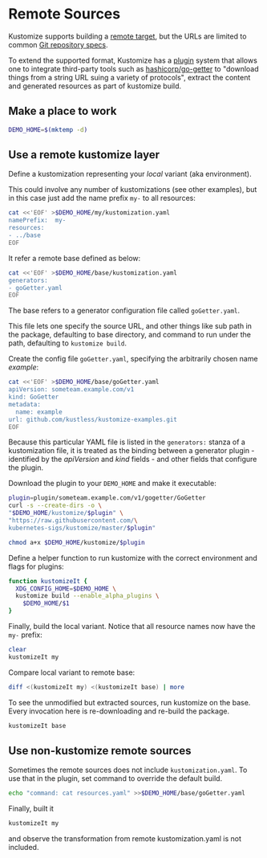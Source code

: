 # Remote Sources

Kustomize supports building a [remote target], but the URLs are limited to common [Git repository specs].

To extend the supported format, Kustomize has a [plugin] system that allows one to integrate third-party tools such as [hashicorp/go-getter] to "download things from a string URL suing a variety of protocols", extract the content and generated resources as part of kustomize build.

[remote target]: https://github.com/kubernetes-sigs/kustomize/blob/master/examples/remoteBuild.md
[Git repository specs]: https://github.com/kubernetes-sigs/kustomize/blob/master/pkg/git/repospec_test.go
[plugin]: ../docs/plugins
[hashicorp/go-getter]: https://github.com/hashicorp/go-getter

## Make a place to work

<!-- @makeWorkplace @goGetterTest -->
```sh
DEMO_HOME=$(mktemp -d)
```

## Use a remote kustomize layer

Define a kustomization representing your _local_ variant (aka environment).

This could involve any number of kustomizations (see other examples), but in this case just add the name prefix `my-` to all resources:

<!-- @writeKustLocal @goGetterTest -->
```sh
cat <<'EOF' >$DEMO_HOME/my/kustomization.yaml
namePrefix:  my-
resources:
- ../base
EOF
```

It refer a remote base defined as below:

<!-- @writeKustLocal @goGetterTest -->
```sh
cat <<'EOF' >$DEMO_HOME/base/kustomization.yaml
generators:
- goGetter.yaml
EOF
```

The base refers to a generator configuration file called `goGetter.yaml`.

This file lets one specify the source URL, and other things like sub path in the package, defaulting to base directory, and command to run under the path, defaulting to `kustomize build`.

Create the config file `goGetter.yaml`, specifying the arbitrarily chosen name _example_:

<!-- @writeGeneratorConfig @goGetterTest -->
```sh
cat <<'EOF' >$DEMO_HOME/base/goGetter.yaml
apiVersion: someteam.example.com/v1
kind: GoGetter
metadata:
  name: example
url: github.com/kustless/kustomize-examples.git
EOF
```

Because this particular YAML file is listed in the `generators:` stanza of a kustomization file, it is treated as the binding between a generator plugin - identified by the _apiVersion_ and _kind_ fields - and other fields that configure the plugin.

Download the plugin to your `DEMO_HOME` and make it executable:

<!-- @installPlugin @goGetterTest -->
```sh
plugin=plugin/someteam.example.com/v1/gogetter/GoGetter
curl -s --create-dirs -o \
"$DEMO_HOME/kustomize/$plugin" \
"https://raw.githubusercontent.com/\
kubernetes-sigs/kustomize/master/$plugin"

chmod a+x $DEMO_HOME/kustomize/$plugin
```

Define a helper function to run kustomize with the correct environment and flags for plugins:

<!-- @defineKustomizeIt @goGetterTest -->
```sh
function kustomizeIt {
  XDG_CONFIG_HOME=$DEMO_HOME \
  kustomize build --enable_alpha_plugins \
    $DEMO_HOME/$1
}
```

Finally, build the local variant.  Notice that all
resource  names now have the `my-` prefix:

<!-- @doLocal @goGetterTest -->
```sh
clear
kustomizeIt my
```

Compare local variant to remote base:

<!-- @doCompare @goGetterTest-->
```sh
diff <(kustomizeIt my) <(kustomizeIt base) | more
```

To see the unmodified but extracted sources, run kustomize on the base.  Every invocation here is re-downloading and re-build the package.

<!-- @showBase @goGetterTest -->
```sh
kustomizeIt base
```

## Use non-kustomize remote sources

Sometimes the remote sources does not include `kustomization.yaml`. To use that in the plugin, set command to override the default build.

<!-- @setCommand @goGetterTest -->
```sh
echo "command: cat resources.yaml" >>$DEMO_HOME/base/goGetter.yaml
```

Finally, built it

<!-- @finalLocal @goGetterTest -->
```sh
kustomizeIt my
```

and observe the transformation from remote kustomization.yaml is not included.
